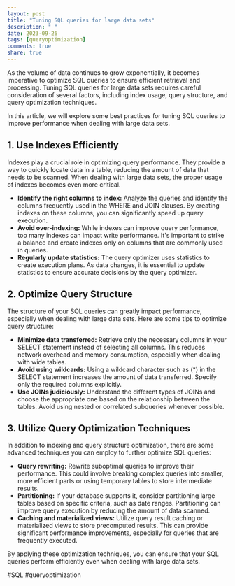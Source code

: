 ```yaml
---
layout: post
title: "Tuning SQL queries for large data sets"
description: " "
date: 2023-09-26
tags: [queryoptimization]
comments: true
share: true
---
```


As the volume of data continues to grow exponentially, it becomes imperative to optimize SQL queries to ensure efficient retrieval and processing. Tuning SQL queries for large data sets requires careful consideration of several factors, including index usage, query structure, and query optimization techniques.

In this article, we will explore some best practices for tuning SQL queries to improve performance when dealing with large data sets.

## 1. Use Indexes Efficiently

Indexes play a crucial role in optimizing query performance. They provide a way to quickly locate data in a table, reducing the amount of data that needs to be scanned. When dealing with large data sets, the proper usage of indexes becomes even more critical.

- **Identify the right columns to index:** Analyze the queries and identify the columns frequently used in the WHERE and JOIN clauses. By creating indexes on these columns, you can significantly speed up query execution.
- **Avoid over-indexing:** While indexes can improve query performance, too many indexes can impact write performance. It's important to strike a balance and create indexes only on columns that are commonly used in queries.
- **Regularly update statistics:** The query optimizer uses statistics to create execution plans. As data changes, it is essential to update statistics to ensure accurate decisions by the query optimizer.

## 2. Optimize Query Structure

The structure of your SQL queries can greatly impact performance, especially when dealing with large data sets. Here are some tips to optimize query structure:

- **Minimize data transferred:** Retrieve only the necessary columns in your SELECT statement instead of selecting all columns. This reduces network overhead and memory consumption, especially when dealing with wide tables.
- **Avoid using wildcards:** Using a wildcard character such as (*) in the SELECT statement increases the amount of data transferred. Specify only the required columns explicitly.
- **Use JOINs judiciously:** Understand the different types of JOINs and choose the appropriate one based on the relationship between the tables. Avoid using nested or correlated subqueries whenever possible.

## 3. Utilize Query Optimization Techniques

In addition to indexing and query structure optimization, there are some advanced techniques you can employ to further optimize SQL queries:

- **Query rewriting:** Rewrite suboptimal queries to improve their performance. This could involve breaking complex queries into smaller, more efficient parts or using temporary tables to store intermediate results.
- **Partitioning:** If your database supports it, consider partitioning large tables based on specific criteria, such as date ranges. Partitioning can improve query execution by reducing the amount of data scanned.
- **Caching and materialized views:** Utilize query result caching or materialized views to store precomputed results. This can provide significant performance improvements, especially for queries that are frequently executed.

By applying these optimization techniques, you can ensure that your SQL queries perform efficiently even when dealing with large data sets.

#SQL #queryoptimization